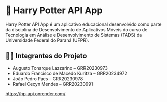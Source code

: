# 📱 Harry Potter API App

Harry Potter API App é um aplicativo educacional desenvolvido como parte da disciplina de Desenvolvimento de Aplicativos Móveis do curso de Tecnologia em Análise e Desenvolvimento de Sistemas (TADS) da Universidade Federal do Paraná (UFPR).

## 👨‍💻 Integrantes do Projeto
-	Augusto Tonarque Lazzarino – GRR20230973
-	Eduardo Francisco de Macedo Kuritza – GRR20234972
- João Pedro Paes – GRR20230978
- Rafael Cecyn Mendes – GRR20230991

https://hp-api.onrender.com/
